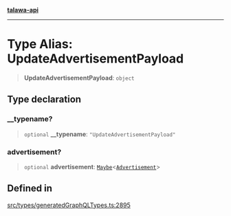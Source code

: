 [**talawa-api**](../../../README.md)

***

# Type Alias: UpdateAdvertisementPayload

> **UpdateAdvertisementPayload**: `object`

## Type declaration

### \_\_typename?

> `optional` **\_\_typename**: `"UpdateAdvertisementPayload"`

### advertisement?

> `optional` **advertisement**: [`Maybe`](Maybe.md)\<[`Advertisement`](Advertisement.md)\>

## Defined in

[src/types/generatedGraphQLTypes.ts:2895](https://github.com/Suyash878/talawa-api/blob/b5a9d8b4a1ea678a3d6f5b710b3721f91a3052fc/src/types/generatedGraphQLTypes.ts#L2895)

